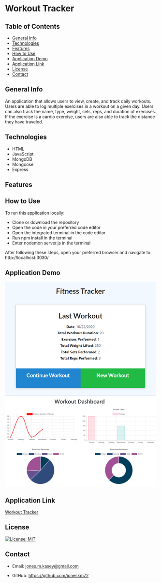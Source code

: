 # Workout Tracker

## Table of Contents

* [General Info](#general-info)
* [Technologies](#technologies)
* [Features](#features)
* [How to Use](#how-to-use)
* [Application Demo](#application-demo)
* [Application Link](#application-link)
* [License](#license)
* [Contact](#contact)

## General Info

An application that allows users to view, create, and track daily workouts. Users are able to log multiple exercises in a workout on a given day. Users can also track the name, type, weight, sets, reps, and duration of exercises. If the exercise is a cardio exercise, users are also able to track the distance they have traveled.

## Technologies

* HTML
* JavaScript
* MongoDB
* Mongoose
* Express

## Features


## How to Use

To run this application locally:

* Clone or download the repository
* Open the code in your preferred code editor
* Open the integrated terminal in the code editor
* Run npm install in the terminal
* Enter nodemon server.js in the terminal

After following these steps, open your preferred browser and navigate to http://localhost:3030/

## Application Demo

<img src="assets/images/last-workout.png" width="500" />

<img src="assets/images/stats.png" width="500" />


## Application Link

[Workout Tracker](https://workout-tracker-kasey.herokuapp.com/)

## License

[![License: MIT](https://img.shields.io/badge/License-MIT-yellow.svg)](https://opensource.org/licenses/MIT)

## Contact

* Email: jones.m.kasey@gmail.com

* GitHub: https://github.com/joneskm72